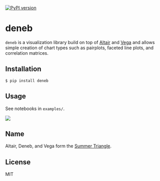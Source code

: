 [![PyPI
version](https://badge.fury.io/py/deneb.svg)](https://badge.fury.io/py/deneb)

# deneb

`deneb` is a visualization library build on top of [Altair](https://altair-viz.github.io) and [Vega](https://vega.github.io) and allows simple creation of chart types such as pairplots, faceted line plots, and correlation matrices. 


## Installation

```commandline
$ pip install deneb
```


## Usage

See notebooks in `examples/`.

![](https://raw.githubusercontent.com/sbi-benchmark/deneb/main/examples/pairplot.png)


## Name

Altair, Deneb, and Vega form the [Summer Triangle](https://en.wikipedia.org/wiki/Summer_Triangle).


## License

MIT
